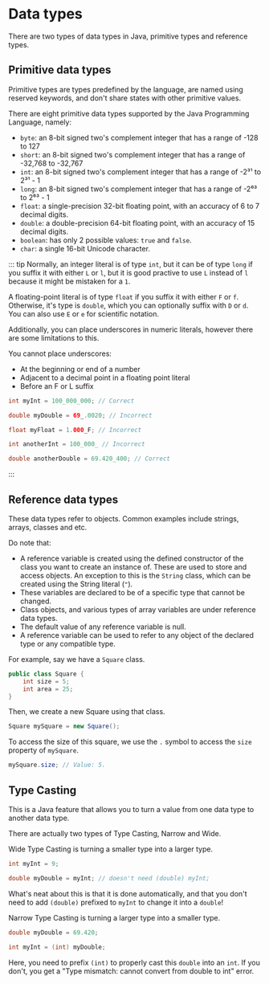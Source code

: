 # Data types 

There are two types of data types in Java, primitive types and reference types.

## Primitive data types

Primitive types are types predefined by the language, are named using reserved keywords, and don't share states with other primitive values.

There are eight primitive data types supported by the Java Programming Language, namely:
- `byte`: an 8-bit signed two's complement integer that has a range of -128 to 127
- `short`: an 8-bit signed two's complement integer that has a range of -32,768 to -32,767
- `int`: an 8-bit signed two's complement integer that has a range of -2³¹ to 2³¹ - 1
- `long`: an 8-bit signed two's complement integer that has a range of -2⁶³ to 2⁶³ - 1
- `float`: a single-precision 32-bit floating point, with an accuracy of 6 to 7 decimal digits.
- `double`: a double-precision 64-bit floating point, with an accuracy of 15 decimal digits.
- `boolean`: has only 2 possible values: `true` and `false`.
- `char`: a single 16-bit Unicode character.

::: tip
Normally, an integer literal is of type `int`, but it can be of type `long` if you suffix it with either `L` or `l`, but it is good practive to use `L` instead of `l` because it might be mistaken for a `1`.

A floating-point literal is of type `float` if you suffix it with either `F` or `f`. Otherwise, it's type is `double`, which you can optionally suffix with `D` or `d`. You can also use `E` or `e` for scientific notation.

Additionally, you can place underscores in numeric literals, however there are some limitations to this. 

You cannot place underscores:
- At the beginning or end of a number
- Adjacent to a decimal point in a floating point literal
- Before an F or L suffix

```java
int myInt = 100_000_000; // Correct

double myDouble = 69_.0020; // Incorrect

float myFloat = 1.000_F; // Incorrect

int anotherInt = 100_000_ // Incorrect

double anotherDouble = 69.420_400; // Correct
```
:::

## Reference data types

These data types refer to objects. Common examples include strings, arrays, classes and etc.

Do note that:
- A reference variable is created using the defined constructor of the class you want to create an instance of. These are used to store and access objects. An exception to this is the `String` class, which can be created using the String literal (`"`).
- These variables are declared to be of a specific type that cannot be changed.
- Class objects, and various types of array variables are under reference data types.
- The default value of any reference variable is null.
- A reference variable can be used to refer to any object of the declared type or any compatible type.

For example, say we have a `Square` class.
```java
public class Square {
	int size = 5;
	int area = 25;
}
```
Then, we create a new Square using that class.
```java
Square mySquare = new Square();
```
To access the size of this square, we use the `.` symbol to access the `size` property of `mySquare`.
```java
mySquare.size; // Value: 5.
```

## Type Casting

This is a Java feature that allows you to turn a value from one data type to another data type.

There are actually two types of Type Casting, Narrow and Wide.

Wide Type Casting is turning a smaller type into a larger type.
```java
int myInt = 9;

double myDouble = myInt; // doesn't need (double) myInt;
```
What's neat about this is that it is done automatically, and that you don't need to add `(double)` prefixed to `myInt` to change it into a `double`!

Narrow Type Casting is turning a larger type into a smaller type.
```java
double myDouble = 69.420;

int myInt = (int) myDouble;
```
Here, you need to prefix `(int)` to properly cast this `double` into an `int`. If you don't, you get a "Type mismatch: cannot convert from double to int" error.